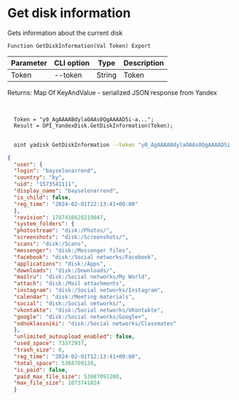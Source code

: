 ﻿---
sidebar_position: 1
---

# Get disk information
 Gets information about the current disk



`Function GetDiskInformation(Val Token) Export`

  | Parameter | CLI option | Type | Description |
  |-|-|-|-|
  | Token | --token | String | Token |

  
  Returns:  Map Of KeyAndValue - serialized JSON response from Yandex

<br/>




```bsl title="Code example"
  Token = "y0_AgAAAABdylaOAAs0QgAAAAD5i-a...";
  Result = OPI_YandexDisk.GetDiskInformation(Token);
```



```sh title="CLI command example"
    
  oint yadisk GetDiskInformation --token "y0_AgAAAABdylaOAAs0QgAAAAD5i-a..."

```

```json title="Result"
{
  "user": {
  "login": "bayselonarrend",
  "country": "by",
  "uid": "1573541111",
  "display_name": "bayselonarrend",
  "is_child": false,
  "reg_time": "2024-02-01T22:13:41+00:00"
  },
  "revision": 1707416628219047,
  "system_folders": {
  "photostream": "disk:/Photos/",
  "screenshots": "disk:/Screenshots/",
  "scans": "disk:/Scans",
  "messenger": "disk:/Messenger files",
  "facebook": "disk:/Social networks/Facebook",
  "applications": "disk:/Apps",
  "downloads": "disk:/Downloads/",
  "mailru": "disk:/Social networks/My World",
  "attach": "disk:/Mail attachments",
  "instagram": "disk:/Social networks/Instagram",
  "calendar": "disk:/Meeting materials",
  "social": "disk:/Social networks/",
  "vkontakte": "disk:/Social networks/VKontakte",
  "google": "disk:/Social networks/Google+",
  "odnoklassniki": "disk:/Social networks/Classmates"
  },
  "unlimited_autoupload_enabled": false,
  "used_space": 73372937,
  "trash_size": 0,
  "reg_time": "2024-02-01T12:13:41+00:00",
  "total_space": 5368709120,
  "is_paid": false,
  "paid_max_file_size": 53687091200,
  "max_file_size": 1073741824
  }
```
